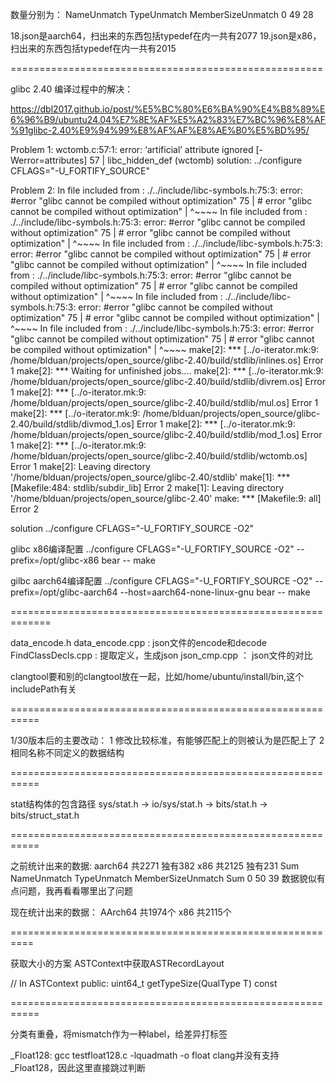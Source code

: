 数量分别为：
NameUnmatch TypeUnmatch MemberSizeUnmatch
0 49 28

18.json是aarch64，扫出来的东西包括typedef在内一共有2077
19.json是x86，扫出来的东西包括typedef在内一共有2015

======================================================

glibc 2.40
编译过程中的解决：

https://dbl2017.github.io/post/%E5%BC%80%E6%BA%90%E4%B8%89%E6%96%B9/ubuntu24.04%E7%8E%AF%E5%A2%83%E7%BC%96%E8%AF%91glibc-2.40%E9%94%99%E8%AF%AF%E8%AE%B0%E5%BD%95/

Problem 1:
wctomb.c:57:1: error: ‘artificial’ attribute ignored [-Werror=attributes]
   57 | libc_hidden_def (wctomb)
solution: ../configure CFLAGS="-U_FORTIFY_SOURCE"

Problem 2:
In file included from <command-line>:
./../include/libc-symbols.h:75:3: error: #error "glibc cannot be compiled without optimization"
   75 | # error "glibc cannot be compiled without optimization"
      |   ^~~~~
In file included from <command-line>:
./../include/libc-symbols.h:75:3: error: #error "glibc cannot be compiled without optimization"
   75 | # error "glibc cannot be compiled without optimization"
      |   ^~~~~
In file included from <command-line>:
./../include/libc-symbols.h:75:3: error: #error "glibc cannot be compiled without optimization"
   75 | # error "glibc cannot be compiled without optimization"
      |   ^~~~~
In file included from <command-line>:
./../include/libc-symbols.h:75:3: error: #error "glibc cannot be compiled without optimization"
   75 | # error "glibc cannot be compiled without optimization"
      |   ^~~~~
In file included from <command-line>:
./../include/libc-symbols.h:75:3: error: #error "glibc cannot be compiled without optimization"
   75 | # error "glibc cannot be compiled without optimization"
      |   ^~~~~
In file included from <command-line>:
./../include/libc-symbols.h:75:3: error: #error "glibc cannot be compiled without optimization"
   75 | # error "glibc cannot be compiled without optimization"
      |   ^~~~~
make[2]: *** [../o-iterator.mk:9: /home/blduan/projects/open_source/glibc-2.40/build/stdlib/inlines.os] Error 1
make[2]: *** Waiting for unfinished jobs....
make[2]: *** [../o-iterator.mk:9: /home/blduan/projects/open_source/glibc-2.40/build/stdlib/divrem.os] Error 1
make[2]: *** [../o-iterator.mk:9: /home/blduan/projects/open_source/glibc-2.40/build/stdlib/mul.os] Error 1
make[2]: *** [../o-iterator.mk:9: /home/blduan/projects/open_source/glibc-2.40/build/stdlib/divmod_1.os] Error 1
make[2]: *** [../o-iterator.mk:9: /home/blduan/projects/open_source/glibc-2.40/build/stdlib/mod_1.os] Error 1
make[2]: *** [../o-iterator.mk:9: /home/blduan/projects/open_source/glibc-2.40/build/stdlib/wctomb.os] Error 1
make[2]: Leaving directory '/home/blduan/projects/open_source/glibc-2.40/stdlib'
make[1]: *** [Makefile:484: stdlib/subdir_lib] Error 2
make[1]: Leaving directory '/home/blduan/projects/open_source/glibc-2.40'
make: *** [Makefile:9: all] Error 2

solution ../configure CFLAGS="-U_FORTIFY_SOURCE -O2"

glibc x86编译配置
../configure CFLAGS="-U_FORTIFY_SOURCE -O2" --prefix=/opt/glibc-x86
bear -- make

gilbc aarch64编译配置
../configure CFLAGS="-U_FORTIFY_SOURCE -O2" --prefix=/opt/glibc-aarch64 --host=aarch64-none-linux-gnu
bear -- make

=============================================================

data_encode.h data_encode.cpp : json文件的encode和decode
FindClassDecls.cpp : 提取定义，生成json
json_cmp.cpp ： json文件的对比

clangtool要和别的clangtool放在一起，比如/home/ubuntu/install/bin,这个includePath有关



===========================================================

1/30版本后的主要改动：
1 修改比较标准，有能够匹配上的则被认为是匹配上了
2 相同名称不同定义的数据结构

===========================================================

stat结构体的包含路径
sys/stat.h -> io/sys/stat.h -> bits/stat.h -> bits/struct_stat.h


===========================================================

之前统计出来的数据:
aarch64 共2271	独有382
x86 共2125	独有231
Sum NameUnmatch TypeUnmatch MemberSizeUnmatch
Sum 0 50 39
数据貌似有点问题，我再看看哪里出了问题

现在统计出来的数据：
AArch64 共1974个
x86 共2115个

==========================================================

获取大小的方案
ASTContext中获取ASTRecordLayout

// In ASTContext
public: uint64_t getTypeSize(QualType T) const

===========================================================

分类有重叠，将mismatch作为一种label，给差异打标签


_Float128:
gcc testfloat128.c -lquadmath -o float
clang并没有支持_Float128，因此这里直接跳过判断